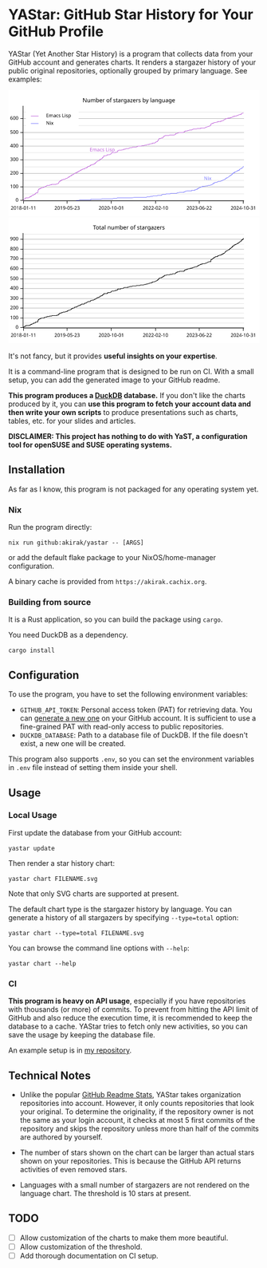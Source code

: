 # YAStar: GitHub Star History for Your GitHub Profile

YAStar (Yet Another Star History) is a program that collects data from your
GitHub account and generates charts. It renders a stargazer history of your
public original repositories, optionally grouped by primary language. See
examples:

![Number of stargazers by language](./docs/images/language.svg)
![Total number of stargazers](./docs/images/total.svg)

It's not fancy, but it provides **useful insights on your expertise**.

It is a command-line program that is designed to be run on CI. With a small
setup, you can add the generated image to your GitHub readme.

**This program produces a [DuckDB](https://duckdb.org/) database.** If you don't
like the charts produced by it, you can **use this program to fetch your account
data and then write your own scripts** to produce presentations such as charts,
tables, etc. for your slides and articles.

**DISCLAIMER: This project has nothing to do with YaST, a configuration tool for
openSUSE and SUSE operating systems.**

## Installation

As far as I know, this program is not packaged for any operating system yet.

### Nix

Run the program directly:

``` shell
nix run github:akirak/yastar -- [ARGS]
```

or add the default flake package to your NixOS/home-manager configuration.

A binary cache is provided from `https://akirak.cachix.org`.

### Building from source

It is a Rust application, so you can build the package using `cargo`.

You need DuckDB as a dependency.

``` shell
cargo install
```
## Configuration
To use the program, you have to set the following environment variables:

- `GITHUB_API_TOKEN`: Personal access token (PAT) for retrieving data. You can
  [generate a new one](https://github.com/settings/tokens?type=beta) on your
  GitHub account. It is sufficient to use a fine-grained PAT with read-only
  access to public repositories.
- `DUCKDB_DATABASE`: Path to a database file of DuckDB. If the file doesn't
  exist, a new one will be created.

This program also supports `.env`, so you can set the environment variables in
`.env` file instead of setting them inside your shell.

## Usage

### Local Usage

First update the database from your GitHub account:

``` shell
yastar update
```

Then render a star history chart:

``` shell
yastar chart FILENAME.svg
```

Note that only SVG charts are supported at present.

The default chart type is the stargazer history by language. You can generate
a history of all stargazers by specifying `--type=total` option:

``` shell
yastar chart --type=total FILENAME.svg
```

You can browse the command line options with `--help`:

``` shell
yastar chart --help
```

### CI

**This program is heavy on API usage**, especially if you have repositories with
thousands (or more) of commits. To prevent from hitting the API limit of GitHub
and also reduce the execution time, it is recommended to keep the database to a
cache. YAStar tries to fetch only new activities, so you can save the usage by
keeping the database file.

An example setup is in [my repository](https://github.com/akirak/akirak).

## Technical Notes

- Unlike the popular [GitHub Readme
Stats](https://github.com/anuraghazra/github-readme-stats), YAStar takes
organization repositories into account. However, it only counts repositories
that look your original. To determine the originality, if the repository owner
is not the same as your login account, it checks at most 5 first commits of the
repository and skips the repository unless more than half of the commits are
authored by yourself.

- The number of stars shown on the chart can be larger than actual stars shown
  on your repositories. This is because the GitHub API returns activities of
  even removed stars.

- Languages with a small number of stargazers are not rendered on the language
  chart. The threshold is 10 stars at present.

## TODO

- [ ] Allow customization of the charts to make them more beautiful.
- [ ] Allow customization of the threshold.
- [ ] Add thorough documentation on CI setup.
